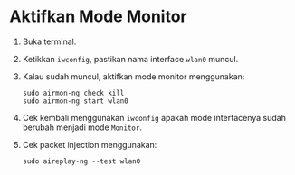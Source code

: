 # Aktifkan Mode Monitor

1. Buka terminal.
2. Ketikkan `iwconfig`, pastikan nama interface `wlan0` muncul.
3. Kalau sudah muncul, aktifkan mode monitor menggunakan:

   ```
   sudo airmon-ng check kill
   sudo airmon-ng start wlan0
   ```
4. Cek kembali menggunakan `iwconfig` apakah mode interfacenya sudah berubah menjadi mode `Monitor`.
5. Cek packet injection menggunakan:

   ```
   sudo aireplay-ng --test wlan0
   ```
